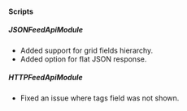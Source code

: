 
#### Scripts
##### JSONFeedApiModule
- Added support for grid fields hierarchy.
- Added option for flat JSON response.

##### HTTPFeedApiModule
- Fixed an issue where tags field was not shown. 
